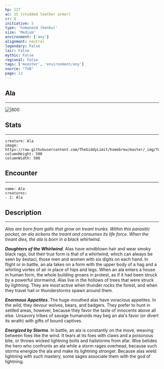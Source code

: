 ```yaml
---
hp: 127
ac: 15 (studded leather armor)
cr: 8
initiative: 3
type: 'humanoid (kenku)'    
size: 'Medium'
environment: ['any']
alignment: neutral
legendary: False
lair: False
mythic: False
regional: False
tags: ['monster', 'environment/any']
source: "ToB"
page: 13
---
```


## Ala
---

![|600](https://raw.githubusercontent.com/TheGiddyLimit/homebrew/master/_img/ToB/Ala.webp)

## Stats
---

```statblock
creature: Ala
image: https://raw.githubusercontent.com/TheGiddyLimit/homebrew/master/_img/ToB/token/Ala.png
columnHeight: 500
columnWidth: 500
```

## Encounter
---

```encounter-table
name: Ala
creatures:
- 1: Ala
```

## Description
---
_Alas are born from galls that grow on treant trunks. Within this parasitic pocket, an ala sickens the treant and consumes its life force. When the treant dies, the ala is born in a black whirlwind._

**_Daughters of the Whirlwind_**. Alas have windblown hair and wear smoky black rags, but their true form is that of a whirlwind, which can always be seen by šestaci, those men and women with six digits on each hand. In flight or in battle, an ala takes on a form with the upper body of a hag and a whirling vortex of air in place of hips and legs. When an ala enters a house in human form, the whole building groans in protest, as if it had been struck by a powerful stormwind.
Alas live in the hollows of trees that were struck by lightning. They are most active when thunder rocks the forest, and when they travel hail or thunderstorms spawn around them.

**_Enormous Appetites_**. The huge-mouthed alas have voracious appetites. In the wild, they devour wolves, bears, and badgers. They prefer to hunt in settled areas, however, because they favor the taste of innocents above all else. Unsavory tribes of savage humanoids may beg an ala's favor (or divert its wrath) with gifts of bound captives.

**_Energized by Storms_**. In battle, an ala is constantly on the move, weaving between foes like the wind. It tears at its foes with claws and a poisonous bite, or throws wicked lightning bolts and hailstorms from afar. Woe betides the hero who confronts an ala while a storm rages overhead, because such storms energize the ala and make its lightning stronger. Because alas wield lightning with such mastery, some sages associate them with the god of lightning.






